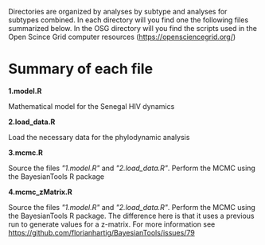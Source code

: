 Directories are organized by analyses by subtype and analyses for subtypes combined. In each directory will you find one the
following files summarized below. In the OSG directory will you find the scripts used in the Open Scince Grid computer resources
(https://opensciencegrid.org/)

# Summary of each file

**1.model.R**

Mathematical model for the Senegal HIV dynamics

**2.load_data.R**

Load the necessary data for the phylodynamic analysis

**3.mcmc.R**

Source the files *"1.model.R"* and *"2.load_data.R"*.
Perform the MCMC using the BayesianTools R package

**4.mcmc_zMatrix.R**

Source the files *"1.model.R"* and *"2.load_data.R"*.
Perform the MCMC using the BayesianTools R package. 
The difference here is that it uses a previous run to generate
values for a z-matrix. For more information see https://github.com/florianhartig/BayesianTools/issues/79

